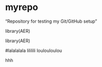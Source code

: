 # myrepo
“Repository for testing my Git/GitHub setup” 


library(AER)

library(AER)


#lalalalala lililili loulouloulou


hhh
